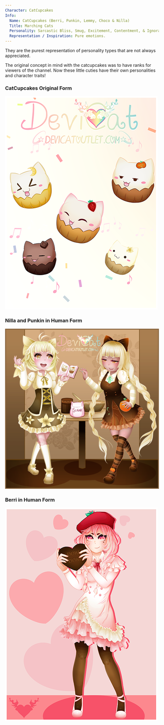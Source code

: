 ```yaml
---
Character: CatCupcakes
Info:
  Name: CatCupcakes (Berri, Punkin, Lemmy, Choco & Nilla)
  Title: Marching Cats
  Personality: Sarcastic Bliss, Smug, Excitement, Contentment, & Ignorance.
  Representation / Inspiration: Pure emotions.
---
```


They are the purest
representation of personality types that are not always appreciated. 

The original concept in mind with the catcupcakes was to have ranks for viewers
of the channel. Now these little cuties have their own personalities and character traits!

### CatCupcakes Original Form
![Cats Carnival](img/catscarnival.png)


### Nilla and Punkin in Human Form
![Nilla and Punkin: Bake-Off](img/nilla_punkin_bakeoff.png)


### Berri in Human Form
![BerriChan 2018](img/berrichan_2018.png)
